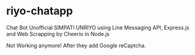 # riyo-chatapp
Chat Bot Unofficial SIMPATI UNRIYO using Line Messaging API, Express.js and Web Scrapping by Cheerio in Node.js

Not Working anymore!
After they add Google reCaptcha.
